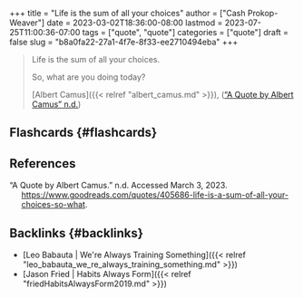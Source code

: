 +++
title = "Life is the sum of all your choices"
author = ["Cash Prokop-Weaver"]
date = 2023-03-02T18:36:00-08:00
lastmod = 2023-07-25T11:00:36-07:00
tags = ["quote", "quote"]
categories = ["quote"]
draft = false
slug = "b8a0fa22-27a1-4f7e-8f33-ee2710494eba"
+++

> Life is the sum of all your choices.
>
> So, what are you doing today?
>
> [Albert Camus]({{< relref "albert_camus.md" >}}), (<a href="#citeproc_bib_item_1">“A Quote by Albert Camus” n.d.</a>)


## Flashcards {#flashcards}

## References

<style>.csl-entry{text-indent: -1.5em; margin-left: 1.5em;}</style><div class="csl-bib-body">
  <div class="csl-entry"><a id="citeproc_bib_item_1"></a>“A Quote by Albert Camus.” n.d. Accessed March 3, 2023. <a href="https://www.goodreads.com/quotes/405686-life-is-a-sum-of-all-your-choices-so-what">https://www.goodreads.com/quotes/405686-life-is-a-sum-of-all-your-choices-so-what</a>.</div>
</div>


## Backlinks {#backlinks}

-   [Leo Babauta | We're Always Training Something]({{< relref "leo_babauta_we_re_always_training_something.md" >}})
-   [Jason Fried | Habits Always Form]({{< relref "friedHabitsAlwaysForm2019.md" >}})
